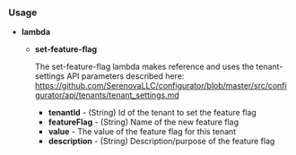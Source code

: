 ### Usage

* **lambda**
  * **set-feature-flag**
    
    The set-feature-flag lambda makes reference and uses the tenant-settings API parameters described here: https://github.com/SerenovaLLC/configurator/blob/master/src/configurator/api/tenants/tenant_settings.md
    
    * **tenantId** - (String) Id of the tenant to set the feature flag
    * **featureFlag** - (String) Name of the new feature flag
    * **value** - The value of the feature flag for this tenant
    * **description** - (String) Description/purpose of the feature flag